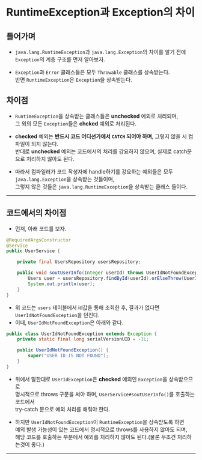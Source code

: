 <h1>RuntimeException과 Exception의 차이</h1>

<h2>들어가며</h2>

* `java.lang.RuntimeException`과 `java.lang.Exception`의 차이를 알기 전에   
  `Exception`의 계층 구조를 먼저 알아보자.

* `Exception`과 `Error` 클래스들은 모두 `Throwable` 클래스를 상속받는다.   
  반면 `RuntimeException`은 `Exception`을 상속받는다.

<h2>차이점</h2>

* `RuntimeException`을 상속받는 클래스들은 __unchecked__ 예외로 처리되며,   
  그 외의 모든 `Exception`들은 __chcked__ 예외로 처리된다.

* __checked__ 예외는 __반드시 코드 어디선가에서 `CATCH` 되어야 하며__, 그렇지 않을 시 컴파일이 되지 않는다.   
  반대로 __unchecked__ 예외는 코드에서의 처리를 강요하지 않으며, 실제로 catch문으로 처리하지 않아도 된다.

* 따라서 컴파일러가 코드 작성자에 handle하기를 강요하는 예외들은 모두 `java.lang.Exception`을 상속받는 것들이며,   
  그렇지 않은 것들은 `java.lang.RuntimeException`을 상속받는 클래스 들이다.
<hr/>

<h2>코드에서의 차이점</h2>

* 먼저, 아래 코드를 보자.
```java
@RequiredArgsConstructor
@Service
public UserService {

    private final UsersRepository usersRepository;

    public void soutUserInfo(Integer userId) throws UserIdNotFoundException {
        Users user = usersRepository.findById(userId).orElseThrow(UserIdNotFoundException::new);
        System.out.println(user);
    }
}
```

* 위 코드는 `users` 테이블에서 id값을 통해 조회한 후, 결과가 없다면 `UserIdNotFoundException`을 던진다.
* 이때, `UserIdNotFoundException`은 아래와 같다.
```java
public class UserIdNotFoundException extends Exception {
    private static final long serialVersionUID = -1L;

    public UserIdNotFoundException() {
        super("USER ID IS NOT FOUND");
    }
}
```

* 위에서 말한대로 `UserIdException`은 __checked__ 예외인 `Exception`을 상속받으므로   
  명시적으로 throws 구문을 써야 하며, `UserService#soutUserInfo()`를 호출하는 코드에서   
  try-catch 문으로 예외 처리를 해줘야 한다.

* 하지만 `UserIdNotFoundException`이 `RuntimeException`을 상속받도록 하면   
  예외 발생 가능성이 있는 코드에서 명시적으로 throws를 사용하지 않아도 되며,   
  해당 코드를 호출하는 부분에서 예외를 처리하지 않아도 된다.(물론 무조건 처리하는것이 좋다.)
<hr/>